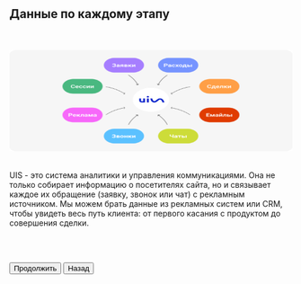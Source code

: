 <br>
<br>

## Данные по каждому этапу

<br>
<br>

<img src="3ScreenImage.png" alt="" width="100%" height="180px"/>

<br>
<br>

UIS - это система аналитики и управления коммуникациями. Она не только собирает информацию о посетителях сайта, но и связывает каждое их обращение (заявку, звонок или чат) с рекламным источником. Мы можем брать данные из рекламных систем или CRM, чтобы увидеть весь путь клиента: от первого касания с продуктом до совершения сделки.

<br>
<br>

<button b_to="/demo/utm/4Screen.md" b_type="fill" b_theme="primary">Продолжить</button>
<button b_to="/demo/utm/2Screen.md" b_type="outline" b_theme="secondary">Назад</button>